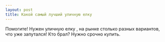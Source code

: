 ```yaml
---
layout: post 
title: Какой самый лучший уличную елку 
--- 
```

Помогите! Нужен уличную елку , на рынке столько разных вариантов, что уже запутался! Кто брал? Нужно срочно купить.